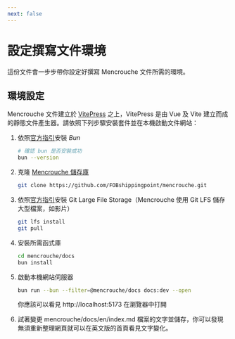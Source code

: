 ```yaml
---
next: false
---
```



# 設定撰寫文件環境

這份文件會一步步帶你設定好撰寫 Mencrouche 文件所需的環境。

## 環境設定

Mencrouche 文件建立於 [VitePress](https://vitepress.dev/) 之上，VitePress 是由 Vue 及 Vite 建立而成的靜態文件產生器。請依照下列步驟安裝套件並在本機啟動文件網站：

1. 依照[官方指引](https://bun.com/docs/installation)安裝 <dfn title="Bun is an all-in-one toolkit for JavaScript and TypeScript apps.">Bun</dfn>
    ```bash
    # 確認 bun 是否安裝成功
    bun --version
    ```
2. 克隆 [Mencrouche 儲存庫](https://github.com/FOBshippingpoint/mencrouche)

    ```bash
    git clone https://github.com/FOBshippingpoint/mencrouche.git
    ```
3. 依照[官方指引](https://git-lfs.com/)安裝 Git Large File Storage（Mencrouche 使用 Git LFS 儲存大型檔案，如影片）
    ```bash
    git lfs install
    git pull
    ```
4. 安裝所需函式庫
    ```bash
    cd mencrouche/docs
    bun install
    ```
5. 啟動本機網站伺服器
    ```bash
	bun run --bun --filter=@mencrouche/docs docs:dev --open

    ```
    你應該可以看見 http://localhost:5173 在瀏覽器中打開
6. 試著變更 mencrouche/docs/en/index.md 檔案的文字並儲存，你可以發現無須重新整理網頁就可以在英文版的首頁看見文字變化。
